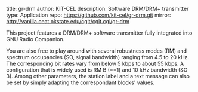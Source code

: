 title: gr-drm
author: KIT-CEL
description: Software DRM/DRM+ transmitter
type: Application
repo: https://github.com/kit-cel/gr-drm.git
mirror: http://vanilla.ceat.okstate.edu/cgit/cgit.cgi/gr-drm

This project features a DRM/DRM+ software transmitter fully integrated into GNU Radio Companion.

You are also free to play around with several robustness modes (RM) and spectrum occupancies (SO, signal bandwidth) ranging from 4.5 to 20 kHz. The corresponding bit rates vary from below 5 kbps to about 55 kbps. A configuration that is widely used is RM B (==1) and 10 kHz bandwidth (SO 3). Among other parameters, the station label and a text message can also be set by simply adapting the correspondant blocks' values.
